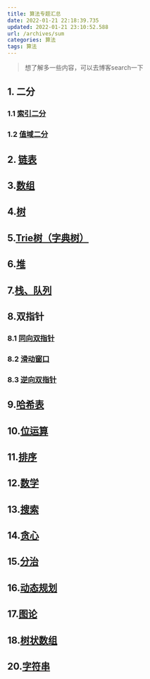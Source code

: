 ```yaml
---
title: 算法专题汇总
date: 2022-01-21 22:18:39.735
updated: 2022-01-21 23:10:52.588
url: /archives/sum
categories: 算法
tags: 算法
---
```


>想了解多一些内容，可以去博客search一下
## 1. 二分
### 1.1 [索引二分](https://blog.zzdnb.cn/archives/suo-yin-er-fen-zhuan-ti)
### 1.2 [值域二分](https://blog.zzdnb.cn/archives/zhi-yu-er-fen)
## 2. [链表](https://blog.zzdnb.cn/archives/lian-biao-zhuan-ti)
## 3.[数组](https://blog.zzdnb.cn/archives/shu-zu-zhuan-ti)
## 4.[树](https://blog.zzdnb.cn/archives/shu-zhuan-ti)
## 5.[Trie树（字典树）](https://blog.zzdnb.cn/archives/trie-shu--zi-dian-shu-)
## 6.[堆](https://blog.zzdnb.cn/archives/dui)
## 7.[栈、队列](https://blog.zzdnb.cn/archives/zhan-yu-dui-lie)
## 8.双指针
### 8.1 [同向双指针](https://blog.zzdnb.cn/archives/tong-xiang-shuang-zhi-zhen)
### 8.2 [滑动窗口](https://blog.zzdnb.cn/archives/hua-dong-chuang-kou)
### 8.3 [逆向双指针](https://blog.zzdnb.cn/archives/ni-xiang-shuang-zhi-zhen)
## 9.[哈希表](https://blog.zzdnb.cn/archives/ha-xi-biao)
## 10.[位运算](https://blog.zzdnb.cn/archives/wei-yun-suan)
## 11.[排序](https://blog.zzdnb.cn/archives/pai-xu)
## 12.[数学](https://blog.zzdnb.cn/archives/shu-xue-zhuan-ti)
## 13.[搜索](https://blog.zzdnb.cn/archives/sousuo)
## 14.[贪心](https://blog.zzdnb.cn/archives/tan-xin-suan-fa)
## 15.[分治](https://blog.zzdnb.cn/archives/fen-zhi)
## 16.[动态规划](https://blog.zzdnb.cn/archives/dong-tai-gui-hua)
## 17.[图论](https://blog.zzdnb.cn/archives/tu-lun)
## 18.[树状数组](https://blog.zzdnb.cn/archives/shu-zhuang-shu-zu)
## 20.[字符串](https://blog.zzdnb.cn/archives/zi-fu-chuan)

